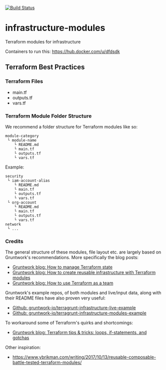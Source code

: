 [![Build Status](https://dev.azure.com/dfds/DevelopmentExcellence/_apis/build/status/Infrastructure-Modules%20QA?branchName=master)](https://dev.azure.com/dfds/DevelopmentExcellence/_build/latest?definitionId=1656&branchName=master)

# infrastructure-modules

Terraform modules for infrastructure

Containers to run this: https://hub.docker.com/u/dfdsdk

## Terraform Best Practices

### Terraform Files

- main.tf
- outputs.tf
- vars.tf

### Terraform Module Folder Structure

We recommend a folder structure for Terraform modules like so:

```
module-category
 └ module-name
    └ README.md
    └ main.tf
    └ outputs.tf
    └ vars.tf
```

Example:
```
security
 └ iam-account-alias
    └ README.md
    └ main.tf
    └ outputs.tf
    └ vars.tf
 └ org-account
    └ README.md
    └ main.tf
    └ outputs.tf
    └ vars.tf
network
 └ ...
```

### Credits

The general structure of these modules, file layout etc. are largely based on Gruntwork's recommendations. More specifically the blog posts:

* [Gruntwork blog: How to manage Terraform state](https://blog.gruntwork.io/how-to-manage-terraform-state-28f5697e68fa)
* [Gruntwork blog: How to create reusable infrastructure with Terraform modules](https://blog.gruntwork.io/how-to-create-reusable-infrastructure-with-terraform-modules-25526d65f73d)
* [Gruntwork blog: How to use Terraform as a team](https://blog.gruntwork.io/how-to-use-terraform-as-a-team-251bc1104973)

Gruntwork's example repos, of both modules and live/input data, along with their README files have also proven very useful:

* [Github: gruntwork-io/terragrunt-infrastructure-live-example](https://github.com/gruntwork-io/terragrunt-infrastructure-live-example)
* [Github: gruntwork-io/terragrunt-infrastructure-modules-example](https://github.com/gruntwork-io/terragrunt-infrastructure-modules-example)

To workaround some of Terraform's quirks and shortcomings:

* [Gruntwork blog: Terraform tips & tricks: loops, if-statements, and gotchas](https://blog.gruntwork.io/terraform-tips-tricks-loops-if-statements-and-gotchas-f739bbae55f9)

Other inspiration:

* https://www.ybrikman.com/writing/2017/10/13/reusable-composable-battle-tested-terraform-modules/
